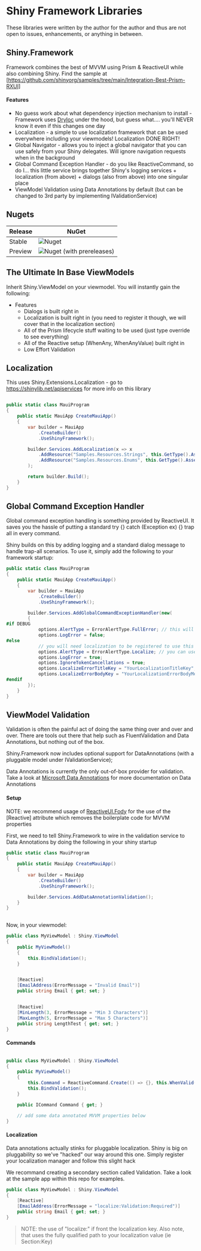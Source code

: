 # Shiny Framework Libraries

These libraries were written by the author for the author and thus are not open to issues, enhancements, or anything in between.

## Shiny.Framework
Framework combines the best of MVVM using Prism & ReactiveUI while also combining Shiny.  Find the sample at [https://github.com/shinyorg/samples/tree/main/Integration-Best-Prism-RXUI]


#### Features
* No guess work about what dependency injection mechanism to install - Framework uses [DryIoc](https://github.com/dadhi/DryIoc) under the hood, but guess what.... you'll NEVER know it even if this changes one day
* Localization - a simple to use localization framework that can be used everywhere including your viewmodels!  Localization DONE RIGHT!
* Global Navigator - allows you to inject a global navigator that you can use safely from your Shiny delegates.  Will ignore navigation requests when in the background
* Global Command Exception Handler - do you like ReactiveCommand, so do I... this little service brings together Shiny's logging services + localization (from above) + dialogs (also from above) into one singular place
* ViewModel Validation using Data Annotations by default (but can be changed to 3rd party by implementing IValidationService)

## Nugets

|Release|NuGet|
|-------|-----|
|Stable|![Nuget](https://img.shields.io/nuget/v/shiny.framework?style=for-the-badge)|
|Preview|![Nuget (with prereleases)](https://img.shields.io/nuget/vpre/shiny.framework?style=for-the-badge)|


## The Ultimate In Base ViewModels

Inherit Shiny.ViewModel on your viewmodel.  You will instantly gain the following:

* Features
    * Dialogs is built right in
    * Localization is built right in (you need to register it though, we will cover that in the localization section)
    * All of the Prism lifecycle stuff waiting to be used (just type override to see everything)
    * All of the Reactive setup (WhenAny, WhenAnyValue) built right in
    * Low Effort Validation

## Localization

This uses Shiny.Extensions.Localization - go to <https://shinylib.net/apiservices> for more info on this library

```csharp

public static class MauiProgram
{
	public static MauiApp CreateMauiApp()
	{
		var builder = MauiApp
			.CreateBuilder()
            .UseShinyFramework();

        builder.Services.AddLocalization(x => x
            .AddResource("Samples.Resources.Strings", this.GetType().Assembly, "Strings")
            .AddResource("Samples.Resources.Enums", this.GetType().Assembly, "Enums")
        );

		return builder.Build();
	}
}
```

## Global Command Exception Handler

Global command exception handling is something provided by ReactiveUI.  It saves you the hassle of putting a standard try {} catch (Exception ex) {} trap all in every command.

Shiny builds on this by adding logging and a standard dialog message to handle trap-all scenarios.  To use it, simply add the following to your framework startup:

```csharp
public static class MauiProgram
{
	public static MauiApp CreateMauiApp()
	{
		var builder = MauiApp
			.CreateBuilder()
            .UseShinyFramework();

        builder.Services.AddGlobalCommandExceptionHandler(new(
        {
#if DEBUG
            options.AlertType = ErrorAlertType.FullError; // this will show the full error in a dialog during debug
            options.LogError = false;
#else
            // you will need localization to be registered to use this
            options.AlertType = ErrorAlertType.Localize; // you can use NoLocalize which will send a standard english message instead
            options.LogError = true;
            options.IgnoreTokenCancellations = true;
            options.LocalizeErrorTitleKey = "YourLocalizationTitleKey";
            options.LocalizeErrorBodyKey = "YourLocalizationErrorBodyMessageKey";
#endif
        });
    }
}
```


## ViewModel Validation

Validation is often the painful act of doing the same thing over and over and over.  There are tools out there that help such as FluentValidation and Data Annotations, but nothing out of the box.

Shiny.Framework now includes optional support for DataAnnotations (with a pluggable model under IValidationService); 

Data Annotations is currently the only out-of-box provider for validation.  Take a look at [Microsoft Data Annotations](https://docs.microsoft.com/en-us/dotnet/api/system.componentmodel.dataannotations?view=net-6.0) for more documentation on Data Annotations


#### Setup

NOTE: we recommend usage of [ReactiveUI.Fody](https://www.nuget.org/packages/ReactiveUI.Fody/) for the use of the [Reactive] attribute which removes the boilerplate code for MVVM properties

First, we need to tell Shiny.Framework to wire in the validation service to Data Annotations by doing the following in your shiny startup

```csharp
public static class MauiProgram
{
	public static MauiApp CreateMauiApp()
	{
		var builder = MauiApp
			.CreateBuilder()
            .UseShinyFramework();

        builder.Services.AddDataAnnotationValidation();
    }
}
    
```


Now, in your viewmodel:

```csharp
public class MyViewModel : Shiny.ViewModel
{
    public MyViewModel()
    {
        this.BindValidation(); 
    }


    [Reactive]
    [EmailAddress(ErrorMessage = "Invalid Email")]
    public string Email { get; set; }


    [Reactive]
    [MinLength(3, ErrorMessage = "Min 3 Characters")]
    [MaxLength(5, ErrorMessage = "Max 5 Characters")]
    public string LengthTest { get; set; }
}
```

####

#### Commands
```csharp

public class MyViewModel : Shiny.ViewModel
{
    public MyViewModel()
    {
        this.Command = ReactiveCommand.Create(() => {}, this.WhenValid());
        this.BindValidation();
    }

    public ICommand Command { get; }

    // add some data annotated MVVM properties below
}
```

#### Localization

Data annotations actually stinks for pluggable localization.  Shiny is big on pluggability so we've "hacked" our way around this one.  Simply register your localization manager and follow this slight hack

We recommand creating a secondary section called Validation.  Take a look at the sample app within this repo for examples.

```csharp
public class MyViewModel : Shiny.ViewModel
{
    [Reactive]
    [EmailAddress(ErrorMessage = "localize:Validation:Required")]
    public string Email { get; set; }
}
```

> NOTE: the use of "localize:" if front the localization key.  Also note, that uses the fully qualified path to your localization value (ie Section:Key)
